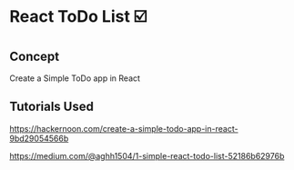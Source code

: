 # React ToDo List :ballot_box_with_check:

## Concept 
Create a Simple ToDo app in React

## Tutorials Used 
https://hackernoon.com/create-a-simple-todo-app-in-react-9bd29054566b

https://medium.com/@aghh1504/1-simple-react-todo-list-52186b62976b
